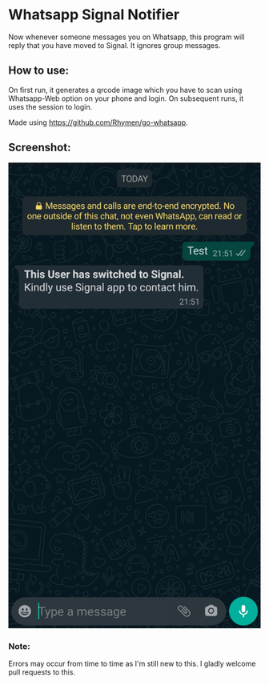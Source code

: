 # Whatsapp Signal Notifier

Now whenever someone messages you on Whatsapp, this program will reply that you have moved to Signal.
It ignores group messages.

## How to use:
On first run, it generates a qrcode image which you have to scan using Whatsapp-Web option on your phone and login.
On subsequent runs, it uses the session to login.

Made using https://github.com/Rhymen/go-whatsapp. 

## Screenshot:

![Screenshot of reply](Screenshot.jpg)

### Note:
Errors may occur from time to time as I'm still new to this. I gladly welcome pull requests to this.
